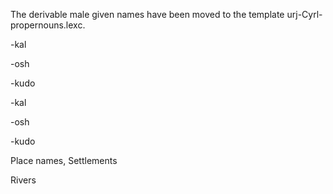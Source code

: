 


The derivable male given names have been moved to 
the template urj-Cyrl-propernouns.lexc.

-kal

-osh

-kudo

-kal

-osh

-kudo

Place names, Settlements


Rivers



